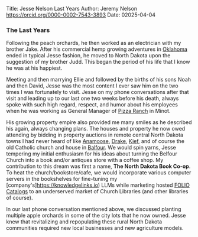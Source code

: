 Title: Jesse Nelson Last Years
Author:  Jeremy Nelson <https://orcid.org/0000-0002-7543-3893>
Date: 02025-04-04

### The Last Years
Following the peach orchards, he then worked as an electrician with my brother Jake. After his commercial
hemp growing adventures in [Oklahoma](https://en.wikipedia.org/wiki/Oklahoma) ended in typical
Jesse fashion, he moved to North Dakota upon the suggestion of my brother Judd. This began the period of his 
life that I know he was at his happiest.
  
Meeting and then marrying Ellie and followed by the births of his sons Noah and then David, Jesse was the 
most content I ever saw him on the two times I was fortunately to visit. Jesse on my phone conversations 
after that visit and leading up to our last one two weeks before his death, always spoke with such high regard,
respect, and humor about his employees when he was working as General Manager of 
[Pizza Ranch](https://pizzaranch.com/locations/nd/minot/305-37th-avenue-sw) in Minot.
 
His growing property empire also provided me many smiles as he described his again, always changing plans.
The houses and property he now owed attending by bidding in property auctions in remote central North Dakota 
towns I had never heard of like [Anamoose](https://en.wikipedia.org/wiki/Anamoose,_North_Dakota), 
[Drake](https://en.wikipedia.org/wiki/Drake,_North_Dakota),
[Kief](https://en.wikipedia.org/wiki/Kief,_North_Dakota), and of course the old Catholic church
and house in <a href="https://en.wikipedia.org/wiki/Balfour,_North_Dakota">Balfour</a>. We would spin yarns,
Jesse tempering my initial enthusiasm for his ideas about turning the Belfour Church into a book and/or antiques 
store with a coffee shop. My contribution to this dream was first a name, <strong>The North Dakota Book Co-op</strong>. 
To heat the church/bookstore/cafe, we would incorporate various computer servers in the bookshelves for 
fine-tuning my [company's]https://knowledgelinks.io) LLMs while marketing hosted 
[FOLIO Catalogs](https://folio.org/) to an underserved market of Church Libraries 
(and other libraries of course).

In our last phone conversation mentioned above, we discussed planting multiple apple 
orchards in some of the city lots that he now owned. Jesse knew that revitalizing and 
repopulating these rural North Dakota communities required new local businesses and new 
agriculture models.
